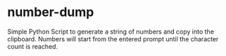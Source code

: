 # number-dump
Simple Python Script to generate a string of numbers and copy into the clipboard. Numbers will start from the entered prompt until the character count is reached.
